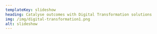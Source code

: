```yaml
---
templateKey: slideshow
heading: Catalyse outcomes with Digital Transformation solutions
img: /img/digital-transformation1.png
alt: slideshow
---
```


